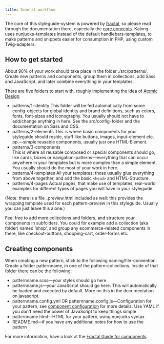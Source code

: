 ```yaml
---
title: General workflow
---
```


The core of this styleguide-system is powered by
[fractal](https://fractal.build/), so please read through the
documentation there, especially the
[core concepts](https://fractal.build/guide/core-concepts/views). Kalong
uses nunjucks-templates instead of the default handlebars-templates, to
make patterns and snippets easier for consumption in PHP, using custom
Twig-adapters.

## How to get started

About 90% of your work should take place in the folder ./src/patterns/.
Create new patterns and components, group them in collections, add Sass
and JavaScript, and later combine everything in your templates.

There are five folders to start with, roughly implementing the idea of
[Atomic Design](http://bradfrost.com/blog/post/atomic-web-design/):

- patterns/1-identity
  This folder will be fed automatically from some config-objects for global identity and brand definitions, such as colors, fonts, font-sizes and iconography. You usually should not have to add/change anything in here. See the src/config-folder and the documentation on Sass and CSS.
- patterns/2-elements
  This is where basic components for your styleguide should reside, stuff like buttons, images, input-element etc. pp.—simple reusable components, usually just one HTML-Element.
- patterns/3-components  
  This is where all reusable composed or special components should go, like cards, boxes or navigation-patterns—everything that can occur anywhere in your templates but is more complex than a simple element. You usually should do the most of your work in here.
- patterns/4-templates
  All your templates: those usually glue
  everything from above together, and add the basic `<head>` and
  HTML-Structure.
- patterns/4-pages
  Actual pages, that make use of templates, real-world examples for different types of pages you will have in your styleguide.

(Note: there is a file _preview.html included as well: this provides the
wrapping template used for each pattern-preview in this styleguide.
Usually you can just leave this alone.)

Feel free to add more collections and folders, and structure your components in subfolders. You could for
example add a collection (aka folder) named 'shop', and group any ecommerce-related
components in there, like checkout-buttons, shopping-cart, order-forms
etc.

## Creating components

When creating a new pattern, stick to the following
naming/file-convention. Create a folder patternname, in one of the
pattern-collections. Inside of that folder there can be the following:

- patternname.scss—your styles should go here
- patternname.js—your JavaScript should go here. This will automatically be loaded and executed by default. More on this in the documentation on javascript.
- patternname.config.yml OR patternname.config.js—Configuration for your
  pattern, see
  [component configuration](https://fractal.build/guide/components/configuration)
  for more details. Use YAML if you don't need the power of JavaScript
  to keep things simple
- patternname.html—HTML for your pattern, using nunjucks syntax
- README.md—if you have any additional notes for how to use the pattern

For more information, have a look at the
[Fractal Guide for components](https://fractal.build/guide/components/creating).
